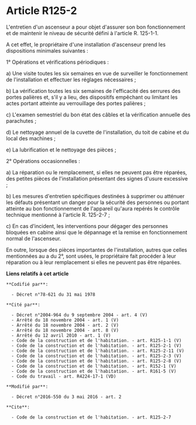 # Article R125-2

L'entretien d'un ascenseur a pour objet d'assurer son bon fonctionnement et de maintenir le niveau de sécurité défini à
l'article R. 125-1-1. 

A cet effet, le propriétaire d'une installation d'ascenseur prend les dispositions minimales suivantes : 

1° Opérations et vérifications périodiques : 

a) Une visite toutes les six semaines en vue de surveiller le fonctionnement de l'installation et effectuer les réglages
nécessaires ; 

b) La vérification toutes les six semaines de l'efficacité des serrures des portes palières et, s'il y a lieu, des
dispositifs empêchant ou limitant les actes portant atteinte au verrouillage des portes palières ; 

c) L'examen semestriel du bon état des câbles et la vérification annuelle des parachutes ; 

d) Le nettoyage annuel de la cuvette de l'installation, du toit de cabine et du local des machines ; 

e) La lubrification et le nettoyage des pièces ; 

2° Opérations occasionnelles : 

a) La réparation ou le remplacement, si elles ne peuvent pas être réparées, des petites pièces de l'installation présentant
des signes d'usure excessive ; 

b) Les mesures d'entretien spécifiques destinées à supprimer ou atténuer les défauts présentant un danger pour la sécurité
des personnes ou portant atteinte au bon fonctionnement de l'appareil qu'aura repérés le contrôle technique mentionné à
l'article R. 125-2-7 ; 

c) En cas d'incident, les interventions pour dégager des personnes bloquées en cabine ainsi que le dépannage et la remise en
fonctionnement normal de l'ascenseur. 

En outre, lorsque des pièces importantes de l'installation, autres que celles mentionnées au a du 2°, sont usées, le
propriétaire fait procéder à leur réparation ou à leur remplacement si elles ne peuvent pas être réparées.

**Liens relatifs à cet article**

	**Codifié par**:

	  - Décret n°78-621 du 31 mai 1978

	**Cité par**:

	  - Décret n°2004-964 du 9 septembre 2004 - art. 4 (V)
	  - Arrêté du 18 novembre 2004 - art. 1 (V)
	  - Arrêté du 18 novembre 2004 - art. 2 (V)
	  - Arrêté du 18 novembre 2004 - art. 8 (V)
	  - Arrêté du 12 avril 2010 - art. 1 (V)
	  - Code de la construction et de l'habitation. - art. R125-1-1 (V)
	  - Code de la construction et de l'habitation. - art. R125-2-1 (V)
	  - Code de la construction et de l'habitation. - art. R125-2-11 (V)
	  - Code de la construction et de l'habitation. - art. R125-2-3 (V)
	  - Code de la construction et de l'habitation. - art. R125-2-8 (V)
	  - Code de la construction et de l'habitation. - art. R152-1 (V)
	  - Code de la construction et de l'habitation. - art. R161-5 (V)
	  - Code du travail - art. R4224-17-1 (VD)

	**Modifié par**:

	  - Décret n°2016-550 du 3 mai 2016 - art. 2

	**Cite**:

	  - Code de la construction et de l'habitation. - art. R125-2-7
